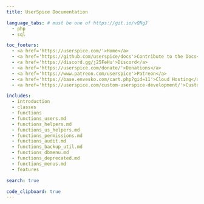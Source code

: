 ```yaml
---
title: UserSpice Documentation

language_tabs: # must be one of https://git.io/vQNgJ
  - php
  - sql

toc_footers:
  - <a href='https://userspice.com/'>Home</a>
  - <a href='https://github.com/userspice/docs'>Contribute to the Docs</a>
  - <a href='https://discord.gg/j25FeHu'>Discord</a>
  - <a href='https://userspice.com/donate/'>Donations</a>
  - <a href='https://www.patreon.com/userspice'>Patreon</a>
  - <a href='https://base.envesko.com/cart.php?gid=11'>Cloud Hosting</a>
  - <a href='https://userspice.com/custom-userspice-development/'>Custom Development</a>

includes:
  - introduction
  - classes
  - functions
  - functions_users.md
  - functions_helpers.md
  - functions_us_helpers.md
  - functions_permissions.md
  - functions_audit.md
  - functions_backup_util.md
  - functions_dbmenu.md
  - functions_deprecated.md
  - functions_menus.md
  - features

search: true

code_clipboard: true
---
```


<!-- We can add a logo by adding a logo.png in source/images  -->
